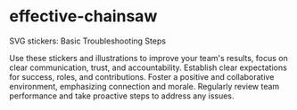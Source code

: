 # effective-chainsaw
SVG stickers: Basic Troubleshooting Steps

Use these stickers and illustrations to improve your team's results, focus on clear communication, trust, and accountability. Establish clear expectations for success, roles, and contributions. Foster a positive and collaborative environment, emphasizing connection and morale. Regularly review team performance and take proactive steps to address any issues.
